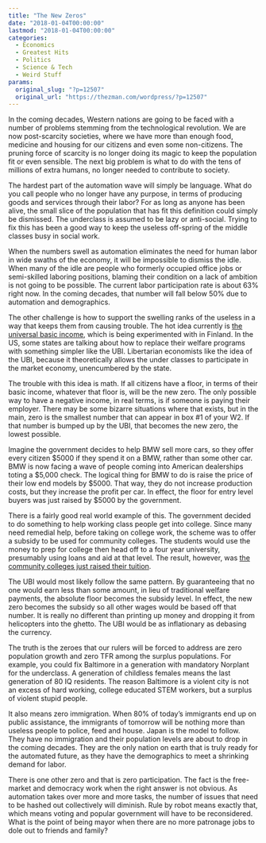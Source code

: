 ```yaml
---
title: "The New Zeros"
date: "2018-01-04T00:00:00"
lastmod: "2018-01-04T00:00:00"
categories:
  - Economics
  - Greatest Hits
  - Politics
  - Science & Tech
  - Weird Stuff
params:
  original_slug: "?p=12507"
  original_url: "https://thezman.com/wordpress/?p=12507"
---
```


In the coming decades, Western nations are going to be faced with a
number of problems stemming from the technological revolution. We are
now post-scarcity societies, where we have more than enough food,
medicine and housing for our citizens and even some non-citizens. The
pruning force of scarcity is no longer doing its magic to keep the
population fit or even sensible. The next big problem is what to do with
the tens of millions of extra humans, no longer needed to contribute to
society.

The hardest part of the automation wave will simply be language. What do
you call people who no longer have any purpose, in terms of producing
goods and services through their labor? For as long as anyone has been
alive, the small slice of the population that has fit this definition
could simply be dismissed. The underclass is assumed to be lazy or
anti-social. Trying to fix this has been a good way to keep the useless
off-spring of the middle classes busy in social work.

When the numbers swell as automation eliminates the need for human labor
in wide swaths of the economy, it will be impossible to dismiss the
idle. When many of the idle are people who formerly occupied office jobs
or semi-skilled laboring positions, blaming their condition on a lack of
ambition is not going to be possible. The current labor participation
rate is about 63% right now. In the coming decades, that number will
fall below 50% due to automation and demographics.

The other challenge is how to support the swelling ranks of the useless
in a way that keeps them from causing trouble. The hot idea currently is
[the universal basic
income](https://www.cnbc.com/2017/12/28/universal-basic-income-why-some-countries-are-seriously-considering-handing-out-free-money.html),
which is being experimented with in Finland. In the US, some states are
talking about how to replace their welfare programs with something
simpler like the UBI. Libertarian economists like the idea of the UBI,
because it theoretically allows the under classes to participate in the
market economy, unencumbered by the state.

The trouble with this idea is math. If all citizens have a floor, in
terms of their basic income, whatever that floor is, will be the new
zero. The only possible way to have a negative income, in real terms, is
if someone is paying their employer. There may be some bizarre
situations where that exists, but in the main, zero is the smallest
number that can appear in box \#1 of your W2. If that number is bumped
up by the UBI, that becomes the new zero, the lowest possible.

Imagine the government decides to help BMW sell more cars, so they offer
every citizen $5000 if they spend it on a BMW, rather than some other
car. BMW is now facing a wave of people coming into American dealerships
toting a $5,000 check. The logical thing for BMW to do is raise the
price of their low end models by $5000. That way, they do not increase
production costs, but they increase the profit per car. In effect, the
floor for entry level buyers was just raised by $5000 by the government.

There is a fairly good real world example of this. The government
decided to do something to help working class people get into college.
Since many need remedial help, before taking on college work, the scheme
was to offer a subsidy to be used for community colleges. The students
would use the money to prep for college then head off to a four year
university, presumably using loans and aid at that level. The result,
however, was [the community colleges just raised their
tuition](https://www.newyorkfed.org/medialibrary/media/research/staff_reports/sr733.pdf).

The UBI would most likely follow the same pattern. By guaranteeing that
no one would earn less than some amount, in lieu of traditional welfare
payments, the absolute floor becomes the subsidy level. In effect, the
new zero becomes the subsidy so all other wages would be based off that
number. It is really no different than printing up money and dropping it
from helicopters into the ghetto. The UBI would be as inflationary as
debasing the currency.

The truth is the zeroes that our rulers will be forced to address are
zero population growth and zero TFR among the surplus populations. For
example, you could fix Baltimore in a generation with mandatory Norplant
for the underclass. A generation of childless females means the last
generation of 80 IQ residents. The reason Baltimore is a violent city is
not an excess of hard working, college educated STEM workers, but a
surplus of violent stupid people.

It also means zero immigration. When 80% of today’s immigrants end up on
public assistance, the immigrants of tomorrow will be nothing more than
useless people to police, feed and house. Japan is the model to follow.
They have no immigration and their population levels are about to drop
in the coming decades. They are the only nation on earth that is truly
ready for the automated future, as they have the demographics to meet a
shrinking demand for labor.

There is one other zero and that is zero participation. The fact is the
free-market and democracy work when the right answer is not obvious. As
automation takes over more and more tasks, the number of issues that
need to be hashed out collectively will diminish. Rule by robot means
exactly that, which means voting and popular government will have to be
reconsidered. What is the point of being mayor when there are no more
patronage jobs to dole out to friends and family?
